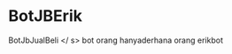 # BotJBErik
BotJbJualBeli
</s>  </s>  </s>  </s>  </s>  </s>  </s>  </s>  </s>  </s>  </s>  </s> </ s> </s>  </s>  </s>  </s>  </s>  </s>  </s>  </s>  </s>  </s>  </s>  </s>  </s>  </s> bot orang hanyaderhana
</s> </s> </s> </s> </s> </s> </s> </s> </s> </s> </s> </s> </s> </s> </s> </s> </s> </s> </s> </s> </s> </s> </s> </s> </s> </s> </s> orang </s>erikbot
